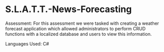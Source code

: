 # S.L.A.T.T.-News-Forecasting
Assessment: For this assessment we were tasked with creating a weather forecast application which allowed administrators to perform CRUD functions with a localized database and users to view this information.

Languages Used:
C#
